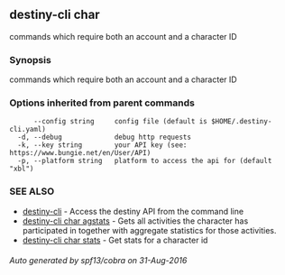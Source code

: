 ## destiny-cli char

commands which require both an account and a character ID

### Synopsis


commands which require both an account and a character ID

### Options inherited from parent commands

```
      --config string     config file (default is $HOME/.destiny-cli.yaml)
  -d, --debug             debug http requests
  -k, --key string        your API key (see: https://www.bungie.net/en/User/API)
  -p, --platform string   platform to access the api for (default "xbl")
```

### SEE ALSO
* [destiny-cli](destiny-cli.md)	 - Access the destiny API from the command line
* [destiny-cli char agstats](destiny-cli_char_agstats.md)	 - Gets all activities the character has participated in together with aggregate statistics for those activities.
* [destiny-cli char stats](destiny-cli_char_stats.md)	 - Get stats for a character id

###### Auto generated by spf13/cobra on 31-Aug-2016
